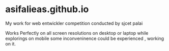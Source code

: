 # asifalieas.github.io
My work for web entwickler competition conducted by sjcet palai

Works Perfectly on all screen resolutions on desktop or laptop
while explorings on mobile some inconveninence could be  experienced , working on it.
